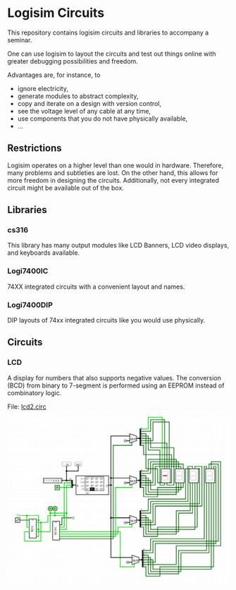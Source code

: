# Logisim Circuits

This repository contains logisim circuits and libraries
to accompany a seminar.

One can use logisim to layout the circuits and test out things
online with greater debugging possibilities and freedom.

Advantages are, for instance, to 
* ignore electricity, 
* generate modules to abstract complexity,
* copy and iterate on a design with version control,
* see the voltage level of any cable at any time,
* use components that you do not have physically available,
* ...

## Restrictions

Logisim operates on a higher level than one would in hardware.
Therefore, many problems and subtleties are lost.
On the other hand, this allows for more freedom in designing the circuits.
Additionally, not every integrated circuit might be available out of the box.

## Libraries

### cs316

This library has many output modules like LCD Banners, LCD video displays, and keyboards available.

### Logi7400IC

74XX integrated circuits with a convenient layout and names.

### Logi7400DIP

DIP layouts of 74xx integrated circuits like you would use physically.


## Circuits

### LCD

A display for numbers that also supports negative values.
The conversion (BCD) from binary to 7-segment is performed using an EEPROM instead of combinatory logic.

File: [lcd2.circ](lcd2.circ)
![LCD.png](LCD.png)